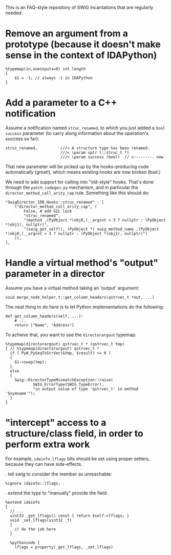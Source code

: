 
This is an FAQ-style repository of SWiG incantations that are
regularly needed.

# Remove an argument from a prototype (because it doesn't make sense in the context of IDAPython)

    %typemap(in,numinputs=0) int length
    {
        $1 = -1; // always -1 in IDAPython
    }

# Add a parameter to a C++ notification

Assume a notification named `struc_renamed`, to which you just
added a `bool success` parameter (to carry along information about the
operation's success so far):

    struc_renamed,          ///< A structure type has been renamed.
                            ///< \param sptr (::struc_t *)
                            ///< \param success (bool)  // <--------- new

That new parameter will be picked up by the hooks-producing code
automatically (great!), which means existing hooks are now broken
(bad.)

We need to add support for calling into "old-style" hooks. That's done
through the `patch_codegen.py` mechanism, and in particular the
`director_method_call_arity_cap` rule. Something like this should do:

    "SwigDirector_IDB_Hooks::struc_renamed" : [
        ("director_method_call_arity_cap", (
            False, # add GIL lock
            "struc_renamed",
            "(method ,(PyObject *)obj0,(__argcnt < 3 ? nullptr : (PyObject *)obj1), nullptr)",
            "(swig_get_self(), (PyObject *) swig_method_name ,(PyObject *)obj0,(__argcnt < 3 ? nullptr : (PyObject *)obj1), nullptr)")
        )),
    ],

# Handle a virtual method's "output" parameter in a director

Assume you have a virtual method taking an 'output' argument:

    void merge_node_helper_t::get_column_headers(qstrvec_t *out, ...)

The neat thing to do here is to let Python implementations do the
following:

    def get_column_headers(self, ...):
        # ...
        return ["Name", "Address"]

To achieve that, you want to use the `directorargout` typemap:

    %typemap(directorargout) qstrvec_t * (qstrvec_t tmp)
    { // %typemap(directorargout) qstrvec_t *
      if ( PyW_PySeqToStrVec(&tmp, $result) >= 0 )
      {
        $1->swap(tmp);
      }
      else
      {
        Swig::DirectorTypeMismatchException::raise(
                SWIG_ErrorType(SWIG_TypeError),
                "in output value of type 'qstrvec_t' in method '$symname'");
      }
    }

# "intercept" access to a structure/class field, in order to perform extra work

For example, `idainfo.lflags` bits should be set using proper setters,
because they can have side-effects.

. tell swig to consider the member as unreachable:

    %ignore idainfo::lflags;

. extend the type to "manually" provide the field:

    %extend idainfo
    {
      // ...
      uint32 _get_lflags() const { return $self->lflags; }
      void _set_lflags(uint32 _f)
      {
        // do the job here
      }

      %pythoncode {
        lflags = property(_get_lflags, _set_lflags)

